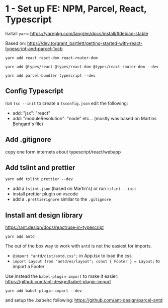 # 1 - Set up FE: NPM, Parcel, React, Typescript

Isntall `yarn`: https://yarnpkg.com/lang/en/docs/install/#debian-stable

Based on: https://dev.to/grant_bartlett/getting-started-with-react-typescript-and-parcel-1ocb

```
yarn add react react-dom react-router-dom

yarn add @types/react @types/react-dom @types/react-router-dom --dev
```

```
yarn add parcel-bundler typescript --dev

```

## Config Typescript

run `tsc --init` to create a `tsconfig.json`
edit the following:

- add: "jsx": "react"
- add: "moduleResolution": "node"
  etc... (mostly was based on Martins Bohgard's file)

## Add .gitignore

copy one form internets about typescript/react/webapp

## Add tslint and prettier

```
yarn add tslint prettier --dev

```

- add a `tslint.json` (based on Martin's) or run `tslint --init`
- install prettier plugin on vscode
- add a `.prettierignore` similar to the `.gitignore`

## Install ant design library

https://ant.design/docs/react/use-in-typescript

```
yarn add antd
```

The out of the box way to work with `antd` is not the easiest for imports.

- `@import "antd/dist/antd.css";` in App.tsx to load the css
- `import Layout from "antd/es/layout"; const { Footer } = Layout;` to import a Footer

Use instead the `babel-plugin-import` to make it easier: https://github.com/ant-design/babel-plugin-import

```
yarn add babel-plugin-import --dev
```

and setup the .babelrc following: https://github.com/ant-design/parcel-antd
